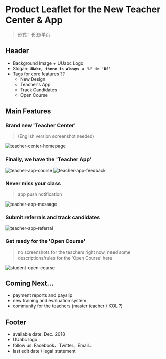 # Product Leaflet for the New Teacher Center & App

<link rel="stylesheet" type="text/css" href="https://yanwei.github.io/auto-number-title.css" />

> 形式：长图/单页

## Header
* Background Image + UUabc Logo
* Slogan: **`UUabc, there is always a 'U' in 'US'`**
* Tags for core features ??
    * New Design
    * Teacher's App
    * Track Candidates
    * Open Course

## Main Features
### Brand new 'Teacher Center'

> (English version screenshot needed)

![teacher-center-homepage](teacher-center-homepage.png)

### Finally, we have the 'Teacher App'

![teacher-app-course](teacher-app-course.png)
![teacher-app-feedback](teacher-app-feedback.png)

### Never miss your class

> app push notification

![teacher-app-message](teacher-app-message.png)

### Submit referrals and track candidates 

![teacher-app-referral](teacher-app-referral.png)

### Get ready for the 'Open Course'

> no screenshots for the teachers right now, need some descriptions/rules for the 'Open Course' here

![student-open-course](student-open-course.png)

## Coming Next...

* payment reports and payslip
* new training and evaluation system
* community for the teachers (master teacher / KOL ?)

## Footer
* available date: Dec. 2018
* UUabc logo
* follow us: Facebook、Twitter、Email...
* last edit date / legal statement
